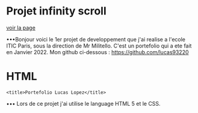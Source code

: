 # Projet infinity scroll
[voir la page](https://lucas93220.github.io/tp_portefolio/)

•••Bonjour voici le 1er projet de developpement que j'ai realise a l'ecole ITIC Paris, sous la direction de Mr Militello.
C'est un portefolio qui a ete fait en Janvier 2022.
Mon github ci-dessous :
https://github.com/lucas93220

# HTML

<!DOCTYPE html>
<html lang="fr" dir="ltr">
<head>
    <meta charset="UTF-8">
    <meta http-equiv="X-UA-Compatible" content="IE=edge">
    <meta name="viewport" content="width=device-width, initial-scale=1.0">
    <link rel="icon" type="image/png" href="./asset/LogoSample_ByTailorBrands-removebg-preview.png">
    <link rel="stylesheet" href="./css/style.css">
    <link href="https://fonts.googleapis.com/css2?family=Merriweather:wght@300&display=swap" rel="stylesheet">

    <title>Portefolio Lucas Lopez</title>
</head>
••• Lors de ce projet j'ai utilise le language HTML 5 et le CSS.